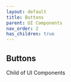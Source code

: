 ```yaml
---
layout: default
title: Buttons
parent: UI Components
nav_order: 2
has_children: true
---
```


Buttons
----

Child of UI Components
